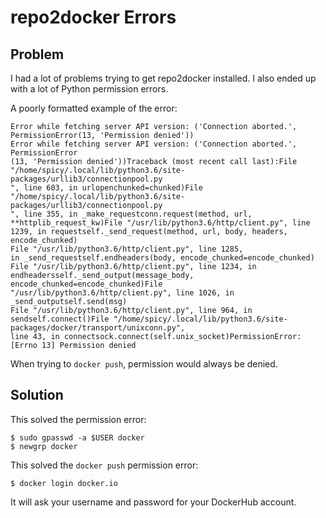 # repo2docker Errors

## Problem
I had a lot of problems trying to get repo2docker installed. I also ended up with
a lot of Python permission errors.

A poorly formatted example of the error:

```
Error while fetching server API version: ('Connection aborted.', PermissionError(13, 'Permission denied'))
Error while fetching server API version: ('Connection aborted.', PermissionError                        
(13, 'Permission denied'))Traceback (most recent call last):File "/home/spicy/.local/lib/python3.6/site-packages/urllib3/connectionpool.py                        
", line 603, in urlopenchunked=chunked)File "/home/spicy/.local/lib/python3.6/site-packages/urllib3/connectionpool.py                        
", line 355, in _make_requestconn.request(method, url, **httplib_request_kw)File "/usr/lib/python3.6/http/client.py", line 1239, in requestself._send_request(method, url, body, headers, encode_chunked)
File "/usr/lib/python3.6/http/client.py", line 1285, 
in _send_requestself.endheaders(body, encode_chunked=encode_chunked)
File "/usr/lib/python3.6/http/client.py", line 1234, in endheadersself._send_output(message_body, encode_chunked=encode_chunked)File "/usr/lib/python3.6/http/client.py", line 1026, in _send_outputself.send(msg)
File "/usr/lib/python3.6/http/client.py", line 964, in sendself.connect()File "/home/spicy/.local/lib/python3.6/site-packages/docker/transport/unixconn.py", 
line 43, in connectsock.connect(self.unix_socket)PermissionError: [Errno 13] Permission denied
```

When trying to `docker push`, permission would always be denied.

## Solution
This solved the permission error:
```
$ sudo gpasswd -a $USER docker
$ newgrp docker
```

This solved the `docker push` permission error:
```
$ docker login docker.io
```
It will ask your username and password for your DockerHub account.

